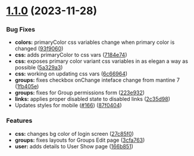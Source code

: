 # [1.1.0](https://github.com/aviemet/inventory/compare/v1.0.0...v1.1.0) (2023-11-28)


### Bug Fixes

* **colors:** primaryColor css variables change when primary color is changed ([93f9060](https://github.com/aviemet/inventory/commit/93f90605237f4e399c7b63bf8c20a7cbc6c3a562))
* **css:** adds primaryColor to css vars ([7184e74](https://github.com/aviemet/inventory/commit/7184e74e63cced1d5a0057e9abf4488ca2236cbe))
* **css:** exposes primary color variant css variables in as elegan a way as possible ([5a329a3](https://github.com/aviemet/inventory/commit/5a329a36f11f9a94f5fbcfa60e788f76723901d4))
* **css:** working on updating css vars ([6c66964](https://github.com/aviemet/inventory/commit/6c669645caf61f13f8820488bf69d13491a69a7c))
* **groups:** fixes checkbox onChange inteface change from mantine 7 ([1fb405e](https://github.com/aviemet/inventory/commit/1fb405e4f391e73521d87168483b68aa3d232887))
* **groups:** fixes for Group permissions form ([223e932](https://github.com/aviemet/inventory/commit/223e9324b07175a460a5a1fe920db952f68fabcd))
* **links:** applies proper disabled state to disabled links ([2c35d98](https://github.com/aviemet/inventory/commit/2c35d9876caf734772d0aa042568ef30b6f81c9e))
* Updates styles for mobile ([#166](https://github.com/aviemet/inventory/issues/166)) ([87f0404](https://github.com/aviemet/inventory/commit/87f0404495c8508d12e67fdd4b1a6224c3e85016))


### Features

* **css:** changes bg color of login screen ([27c85f0](https://github.com/aviemet/inventory/commit/27c85f0b67a64dc8bb628750115c7b5646189c60))
* **groups:** fixes layouts for Groups Edit page ([3cfa763](https://github.com/aviemet/inventory/commit/3cfa76380c178aa2b11f36820c6bcc66eb0ddc82))
* **user:** adds details to User Show page ([166b851](https://github.com/aviemet/inventory/commit/166b851b9ac970357ab689dca4b1e725ace41d3a))
